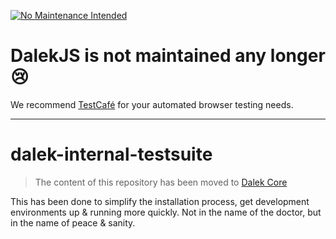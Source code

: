 [![No Maintenance Intended](http://unmaintained.tech/badge.svg)](http://unmaintained.tech/)

# DalekJS is not maintained any longer :cry:

We recommend [TestCafé](http://devexpress.github.io/testcafe/) for your automated browser testing needs.

---

dalek-internal-testsuite
========================

> The content of this repository has been moved to [Dalek Core](https://github.com/dalekjs/dalek/blob/master/lib/dalek/testsuite.js)

This has been done to simplify the installation process, get development environments up & running more quickly.
Not in the name of the doctor, but in the name of peace & sanity.
